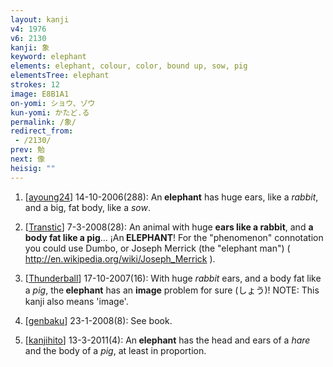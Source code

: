 ```yaml
---
layout: kanji
v4: 1976
v6: 2130
kanji: 象
keyword: elephant
elements: elephant, colour, color, bound up, sow, pig
elementsTree: elephant
strokes: 12
image: E8B1A1
on-yomi: ショウ、ゾウ
kun-yomi: かたど.る
permalink: /象/
redirect_from:
 - /2130/
prev: 勉
next: 像
heisig: ""
---
```


1) [<a href="http://kanji.koohii.com/profile/ayoung24">ayoung24</a>] 14-10-2006(288): An<strong> elephant</strong> has huge ears, like a <em>rabbit</em>, and a big, fat body, like a <em>sow</em>.

2) [<a href="http://kanji.koohii.com/profile/Transtic">Transtic</a>] 7-3-2008(28): An animal with huge <strong>ears like a rabbit</strong>, and <strong>a body fat like a pig</strong>... ¡An<strong> ELEPHANT</strong>! For the &quot;phenomenon&quot; connotation you could use Dumbo, or Joseph Merrick (the &quot;elephant man&quot;) ( <a href="http://en.wikipedia.org/wiki/Joseph_Merrick">http://en.wikipedia.org/wiki/Joseph_Merrick</a> ).

3) [<a href="http://kanji.koohii.com/profile/Thunderball">Thunderball</a>] 17-10-2007(16): With huge <em>rabbit</em> ears, and a body fat like a <em>pig</em>, the<strong> elephant</strong> has an <strong>image</strong> problem for sure (しょう)! NOTE: This kanji also means &#039;image&#039;.

4) [<a href="http://kanji.koohii.com/profile/genbaku">genbaku</a>] 23-1-2008(8): See book.

5) [<a href="http://kanji.koohii.com/profile/kanjihito">kanjihito</a>] 13-3-2011(4): An<strong> elephant</strong> has the head and ears of a <em>hare</em> and the body of a <em>pig</em>, at least in proportion.

